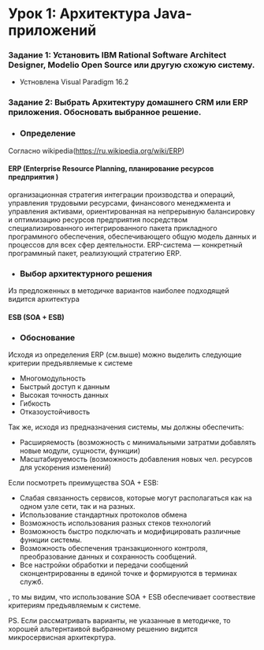 # Урок 1: Архитектура Java-приложений

### Задание 1: Установить IBM Rational Software Architect Designer, Modelio Open Source или другую схожую систему.
* Устновлена Visual Paradigm 16.2

### Задание 2: Выбрать Архитектуру домашнего CRM или ERP приложения. Обосновать выбранное решение.

-  ### Определение
Согласно wikipedia(https://ru.wikipedia.org/wiki/ERP)
#### ERP (Enterprise Resource Planning, планирование ресурсов предприятия )
организационная стратегия интеграции производства и операций, управления трудовыми ресурсами, финансового менеджмента и управления активами, ориентированная на непрерывную балансировку и оптимизацию ресурсов предприятия посредством специализированного интегрированного пакета прикладного программного обеспечения, обеспечивающего общую модель данных и процессов для всех сфер деятельности. ERP-система — конкретный программный пакет, реализующий стратегию ERP. 

-  ### Выбор архитектурного решения
Из предложенных в методичке вариантов наиболее подходящей видится архитектура
#### ESB (SOA + ESB)

-  ### Обоснование
Исходя из определения ERP (см.выше) можно выделить следующие критерии предъявляемые к системе

* Многомодульность
* Быстрый доступ к данным
* Высокая точность данных
* Гибкость
* Отказоустойчивость

Так же, исходя из предназначения системы, мы должны обеспечить:
* Расширяемость (возможность с минимальными затратми добавлять новые модули, сущности, функции)
* Масштабируемость (возможность добавления новых чел. ресурсов для ускорения изменений)

Если посмотреть преимущества SOA + ESB:
* Слабая связанность сервисов, которые могут располагаться как на одном узле сети, так и на разных.
* Использование стандартных протоколов обмена
* Возможность использования разных стеков технологий
* Возможность быстро подключать и модифицировать различные функции системы. 
* Возможность обеспечения транзакционного контроля, преобразование данных и сохранность сообщений.
* Все настройки обработки и передачи сообщений сконцентрированны в единой точке и формируются в терминах служб. 

, то мы видим, что использование SOA + ESB обеспечивает соотвествие критериям предъявляемым к системе.

PS. Если рассматривать варианты, не указанные в методичке, то хорошей альтернтаивой выбранному решению видится микросервисная архитекртура.


